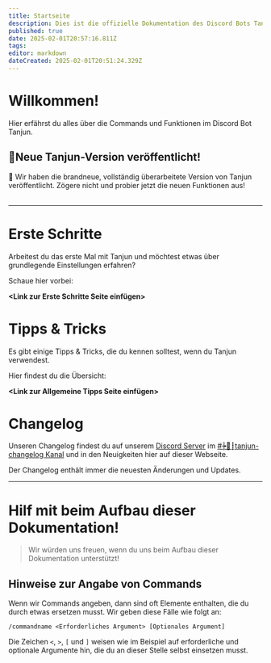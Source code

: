 ```yaml
---
title: Startseite
description: Dies ist die offizielle Dokumentation des Discord Bots Tanjun.
published: true
date: 2025-02-01T20:57:16.811Z
tags: 
editor: markdown
dateCreated: 2025-02-01T20:51:24.329Z
---
```


# Willkommen!

Hier erfährst du alles über die Commands und Funktionen im Discord Bot Tanjun.

## **🎉Neue Tanjun-Version veröffentlicht!**

💫 Wir haben die brandneue, vollständig überarbeitete Version von Tanjun veröffentlicht. Zögere nicht und probier jetzt die neuen Funktionen aus!  
 

---

# Erste Schritte

Arbeitest du das erste Mal mit Tanjun und möchtest etwas über grundlegende Einstellungen erfahren?

Schaue hier vorbei:

**<Link zur Erste Schritte Seite einfügen>**

# **Tipps & Tricks**

Es gibt einige Tipps & Tricks, die du kennen solltest, wenn du Tanjun verwendest.

Hier findest du die Übersicht:

**<Link zur Allgemeine Tipps Seite einfügen>**

# **Changelog**

Unseren Changelog findest du auf unserem [Discord Server](https://discord.arion2000.xyz/) im [#┾🦆┋tanjun-changelog Kanal](https://discord.com/channels/831161440705839124/1098902476708642816) und in den Neuigkeiten hier auf dieser Webseite.

Der Changelog enthält immer die neuesten Änderungen und Updates.

---

# Hilf mit beim Aufbau dieser Dokumentation!

> Wir würden uns freuen, wenn du uns beim Aufbau dieser Dokumentation unterstützt!

## Hinweise zur Angabe von Commands

Wenn wir Commands angeben, dann sind oft Elemente enthalten, die du durch etwas ersetzen musst. Wir geben diese Fälle wie folgt an:

`/commandname <Erforderliches Argument> [Optionales Argument]`

Die Zeichen `<`, `>`, `[` und `]` weisen wie im Beispiel auf erforderliche und optionale Argumente hin, die du an dieser Stelle selbst einsetzen musst.